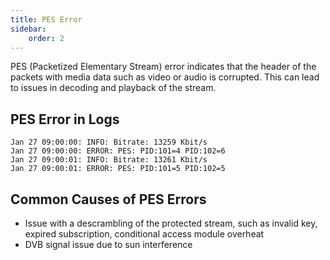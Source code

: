 ```yaml
---
title: PES Error
sidebar:
    order: 2
---
```


PES (Packetized Elementary Stream) error indicates that the header of the packets with media data such as video or audio is corrupted. This can lead to issues in decoding and playback of the stream.

## PES Error in Logs

```
Jan 27 09:00:00: INFO: Bitrate: 13259 Kbit/s
Jan 27 09:00:00: ERROR: PES: PID:101=4 PID:102=6
Jan 27 09:00:01: INFO: Bitrate: 13261 Kbit/s
Jan 27 09:00:01: ERROR: PES: PID:101=5 PID:102=5
```

## Common Causes of PES Errors

- Issue with a descrambling of the protected stream, such as invalid key, expired subscription, conditional access module overheat
- DVB signal issue due to sun interference
